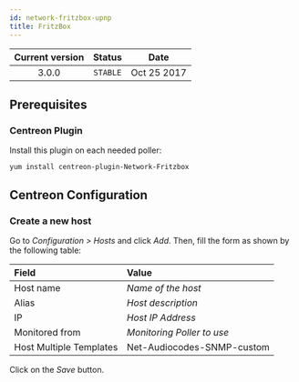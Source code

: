 ```yaml
---
id: network-fritzbox-upnp
title: FritzBox
---
```


| Current version | Status | Date |
| :-: | :-: | :-: |
| 3.0.0 | `STABLE` | Oct 25 2017 |

## Prerequisites

### Centreon Plugin

Install this plugin on each needed poller:

``` shell
yum install centreon-plugin-Network-Fritzbox
```

## Centreon Configuration

### Create a new host

Go to *Configuration \> Hosts* and click *Add*. Then, fill the form as shown by the following table:

| Field                   | Value                      |
| :---------------------- | :------------------------- |
| Host name               | *Name of the host*         |
| Alias                   | *Host description*         |
| IP                      | *Host IP Address*          |
| Monitored from          | *Monitoring Poller to use* |
| Host Multiple Templates | Net-Audiocodes-SNMP-custom |

Click on the *Save* button.

